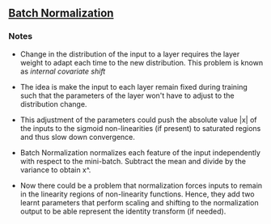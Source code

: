 
## [Batch Normalization](https://arxiv.org/abs/1502.03167)

### Notes

* Change in the distribution of the input to a layer requires the layer weight to adapt each time to the new distribution. This problem is known as *internal covariate shift*

* The idea is make the input to each layer remain fixed during training such that the parameters of the layer won't have to adjust to the distribution change.

* This adjustment of the parameters could push the absolute value |x| of the inputs to the sigmoid non-linearities (if present) to saturated regions and thus slow down convergence.

* Batch Normalization normalizes each feature of the input independently with respect to the mini-batch. Subtract the mean and divide by the variance to obtain x^. 

* Now there could be a problem that normalization forces inputs to remain in the linearity regions of non-linearity functions. Hence, they add two learnt parameters that perform scaling and shifting to the normalization output to be able represent the identity transform (if needed).

